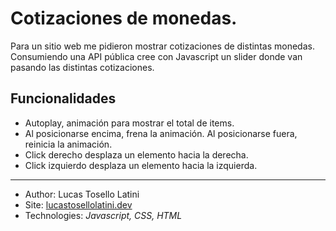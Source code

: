 # Cotizaciones de monedas.
Para un sitio web me pidieron mostrar cotizaciones de distintas monedas.
Consumiendo una API pública cree con Javascript un slider donde van pasando las distintas cotizaciones.

## Funcionalidades
+ Autoplay, animación para mostrar el total de items.
+ Al posicionarse encima, frena la animación. Al posicionarse fuera, reinicia la animación.
+ Click derecho desplaza un elemento hacia la derecha.
+ Click izquierdo desplaza un elemento hacia la izquierda.
___
- Author: Lucas Tosello Latini
- Site: [lucastosellolatini.dev](https://lucastosellolatini.dev/)
- Technologies: *Javascript, CSS, HTML*